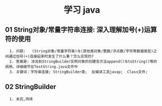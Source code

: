 

<h1 align = "center">学习 java</h1>

## 01 String对象/常量字符串连接: 深入理解加号(+)运算符的使用
      1. 问题:   (String对象/常量字符串)与(其他类对象/整数/浮点数/字符等数据类型)之间通过加号(+)连接起来时发生了什么事？怎么实现的?       
      2. 答案是: 涉及到StringBuilder实例对象的创建及方法append()与toString()等的调用。详细细节在TestString.java文件中      
      3. 关键词：字符串连接; StringBuilder类;  反编译工具javap;  Class文件;      
      
      
 ## 02  StringBuilder
      1. 未完,待续
      
